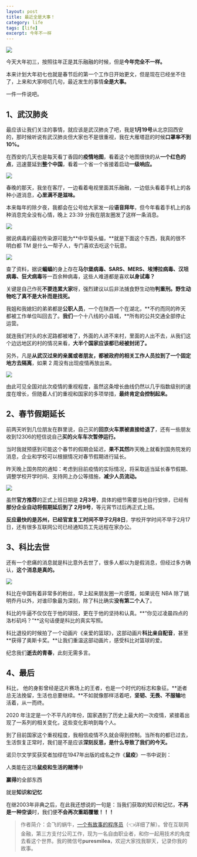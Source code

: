 ```yaml
---
layout: post
title: 最近全是大事！
category: life
tags: [life]
excerpt: 今年不一样
---
```


![](http://favorites.ren/assets/images/2020/it/dashi01.jpg)

今天大年初三，按照往年正是其乐融融的时候，但是**今年完全不一样。**

本来计划大年初七也就是春节后的第一个工作日开始更文，但是现在已经坐不住了，上来和大家唠叨几句，最近发生的事情**全是大事。**

一件一件说吧。


## 1、武汉肺炎

最应该让我们关注的事情，就应该是武汉肺炎了吧，我是**1月19号**从北京回西安的，那时候听说有武汉肺炎但大家也不是很重视，我在大雁塔逛的时候**口罩率不到10%。**

在西安的几天也是每天看丁香园的**疫情地图**，看着这个地图很快的从**一个红色的点**，迅速蔓延到**整个中国**，看着一个省一个省接着启动**一级响应。**

![](http://favorites.ren/assets/images/2020/it/dashi02.jpg)

春晚的那天，我坐在客厅，一边看着电视里面其乐融融，一边低头看着手机上的各种小道消息，**心里满不是滋味。**

本来每年的除夕夜，我都会在公号给大家发一段**语音拜年**，但今年看着手机上的各种消息完全没有心情，晚上 23:39 分我在朋友圈发了这样一条消息。

![](http://favorites.ren/assets/images/2020/it/dashi03.jpg)

据说病毒的最初传染源可能为**中华菊头蝠，**就是下面这个东西，我真的很不明白都 TM 是什么一帮子人，专门喜欢去吃这个玩意。

![](http://favorites.ren/assets/images/2020/it/dashi04.jpg)

查了资料，据说**蝙蝠**的身上存在**马尔堡病毒、SARS、MERS、埃博拉病毒、汉坦病毒、狂犬病毒**等一百余种病毒，这些人难道都是喜欢**以身试毒？**

关键是自己作死**不要连累大家**呀，强烈建议以后非法捕食野生动物**判重刑。**野生动物吃了**真不是大补而是找死。**

我姐和我媳妇的弟弟都是**公职人员**，一个在陕西一个在湖北，**不约而同的昨天都被工作单位叫回去了。**我们**一个十八线的小县城，**所有的公共交通全部停止运营。

就连我们村头的水泥路都被堵了，外面的人进不来村，里面的人出不去，从我们这个边远地区的村的情况来看，**大半个国家应该都已经被封闭了。**

另外，凡是**从武汉过来的亲属或者朋友，**都被政府的相关工作人员拉到了一个固定地方去**隔离**，如果 2 周没有出现疫情再放出来。

![](http://favorites.ren/assets/images/2020/it/dashi05.jpg)

由此可见全国对此次疫情的重视程度，虽然这条增长曲线仍然以几乎指数级别的速度在增长，但随着人们的重视和国家的多项举措，**最终肯定会控制起来。**


## 2、春节假期延长

前两天听到几位朋友在群里说，自己买的**回京火车票被直接给退了**，还有一些朋友收到12306的短信说自己**买的火车车次暂停运行。**

当时我就预感到可能这个春节的假期会延迟，**果不其然**昨天晚上就看到国务院发的消息，企业和学校可以根据情况对春节假期进行延长。

昨天晚上国务院的通知：考虑到目前疫情的实际情况，将采取适当延长春节假期、调整学校开学时间、支持网上办公等措施，**减少人员流动。**

![](http://favorites.ren/assets/images/2020/it/dashi06.jpg)

虽然**官方推荐**的正式上班日期是 **2月3号**，具体的细节需要当地自行安排，已经有**部分企业自动将假期延后到了 2月9号**，等元宵节过后再正式上班。

**反应最快的是苏州，**已经官宣复工时间**不早于2月8日**，学校开学时间不早于2月17日，还有很多互联网公司已经通知员工先远程在家办公。



## 3、科比去世

还有一个悲痛的消息就是科比意外去世了，很多人都以为是假消息，但经过多方确认，**这个消息是真的。**

![](http://favorites.ren/assets/images/2020/it/dashi07.jpg)

科比在中国有着非常多的粉丝，早上起来朋友圈一片感慨，如果说在 NBA 除了姚明乔丹以外，对谁印象最为深刻，除了科比确实**没有第二个人**了。

科比的牛逼不仅仅在于他的球技，更在于他的坚持和认真。**“你见过凌晨四点的洛杉矶吗？”**这句话便是科比的真实写照。

科比退役的时候拍了一个动画片《亲爱的篮球》，这部动画片**科比亲自配音**，甚至**获得了奥斯卡奖。**让我们重温这部动画片，感受科比对篮球的爱。

纪念我们**逝去的青春**，此刻无需多言。

## 4、最后

科比， 他的身影曾经是这片赛场上的王者，也是一个时代的标志和象征。**逝者总无法挽留，生活也总要继续。**不如就像那样活着吧，**坚韧、无畏、不服输**地活着，从一而终。

2020 年注定是一个不平凡的年份，国家遇到了历史上最大的一次疫情，紧接着出现了一系列的相关变化，这些变化影响到每个人。

到了目前国家这个重视程度，我相信疫情不久就会得到控制。当所有的都已过去，生活恢复正常时，我们是不是应该**深刻反思，是什么导致了我们的今天。**

诺贝尔文学奖获奖者加缪在1947年出版的成名之作《**鼠疫**》一书中说到：

人类能在这场**鼠疫和生活的赌博**中

**赢得**的全部东西

就是**知识和记忆**

在继2003年非典之后，在此我还想说的一句是：当我们获取的知识和记忆，**不再是一种空谈**时，我们便**不会再次重蹈覆辙！！！**

>作者简介：会飞的蜗牛，[一个有故事的程序员](https://mp.weixin.qq.com/s/yD8FlQectD057l5i1CZfZA)（👈详细了解）。曾在互联网金融，第三方支付公司工作，现为一名自由职业者，和你一起用技术的角度去看这个世界。我的微信号**puresmilea**，欢迎大家找我聊天，记录你我的故事。
